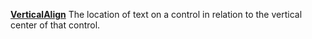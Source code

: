 [**VerticalAlign**](properties-alignment.md) The location of text on a control in relation to the vertical center of that control.
